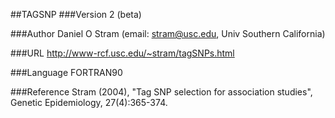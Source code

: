 ##TAGSNP
###Version
2 (beta)

###Author
Daniel O Stram (email: stram@usc.edu, Univ Southern California)

###URL
http://www-rcf.usc.edu/~stram/tagSNPs.html

###Language
FORTRAN90

###Reference
Stram (2004), "Tag SNP selection for association studies", Genetic Epidemiology, 27(4):365-374.


